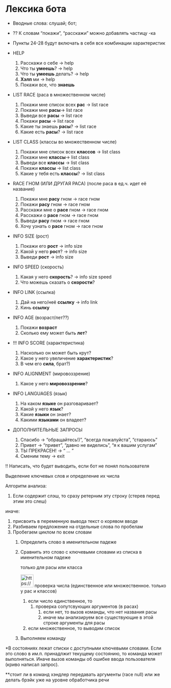 # Лексика бота

- Вводные слова: слушай; бот;
- ?? К словам “покажи”, “расскажи” можно добавлять частицу -ка
- Пункты 24-28 будут включать в себя все комбинации характеристик

- HELP
    1. Расскажи о себе → help
    2. Что ты **умеешь**? → help
    3. Что ты **умеешь** делать? → help
    4. **Хэлп** ми → help
    5. Покажи все, что **знаешь**

- LIST RACE (раса в множественном числе)
    1. Покажи мне список всех **рас** → list race
    2. Покажи мне **расы**→ list race
    3. Выведи все **расы** → list race
    4. Покажи **расы** → list race
    5. Какие ты знаешь **расы**? → list race
    6. Какие есть **расы**? → list race
    
- LIST CLASS (классы во множественном числе)
    1. Покажи мне список всех **классов** → list class
    2. Покажи мне **классы**→ list class
    3. Выведи все **классы** → list class
    4. Покажи **классы** → list class
    5. Какие у тебя есть **классы**? → list class

- RACE ГНОМ (ИЛИ ДРУГАЯ РАСА) (после раса в ед.ч. идет её название)
    1. Покажи мне **расу** гном → race гном
    2. Покажи **расу** гном → race гном
    3. Расскажи мне о **расе** гном → race гном
    4. Расскажи о **расе** гном → race гном
    5. Выведи **расу** гном → race гном
    6. Хочу узнать о **расе** гном → race гном

- INFO SIZE (рост)
    1. Покажи его **рост** → info size
    2. Какой у него **рост**? → info size
    3. Выведи **рост** → info size
    
- INFO SPEED (скорость)
    1. Какая у него **скорость**? → info size speed
    2. Что можешь сказать о **скорости**?

- INFO LINK (ссылка)
    1. Дай на него/неё **ссылку** → info link
    2. Кинь **ссылку**
    
- INFO AGE (возраст/лет??)
    1. Покажи **возраст**
    2. Сколько ему может быть **лет**?
    
- !!! INFO SCORE (характеристика)
    1. Насколько он может быть крут?
    2. Какое у него увеличение **характеристик**?
    3. В чем его **сила**, брат?)

- INFO ALIGNMENT (мировоззрение)
    1. Какое у него **мировоззрение**?

- INFO LANGUAGES (язык)
    1. На каком **языке** он разговаривает?
    2. Какой у него **язык**?
    3. Какие **языки** он знает?
    4. Какими **языками** он владеет?

- ДОПОЛНИТЕЛЬНЫЕ ЗАПРОСЫ
    1. Спасибо → “обращайтесь!)”, “всегда пожалуйста”, “стараюсь”
    2. Привет → “привет”, “давно не виделись”, “я к вашим услугам”
    3. ТЫ ПРЕКРАСЕН! → “ … ”
    4. Сменим тему → exit

<aside>
‼️ Написать, что будет выводить, если бот не понял пользователя

</aside>

Выделение ключевых слов и определение их числа

Алгоритм анализа:

1. Если содержит слэш, то сразу ретерним эту строку (стерев перед этим это слеш)

иначе:

1. присвоить в переменную вывода текст о корявом вводе
2. Разбиваем предложение на отдельные слова по пробелам
3. Пробегаем циклом по всем словам
    1. Определить слово в именительном падеже
    2. Сравнить это слово с ключевыми словами из списка в именительном падеже 
        
        только для расы или класса
        
        <aside>
        <img src="https://www.notion.so/icons/airplane_blue.svg" alt="https://www.notion.so/icons/airplane_blue.svg" width="40px" /> проверка числа (единственное или множественное. только у рас и классов)
        
        1. если число единственное, то
            1. проверка сопутсвующих аргументов (в расах)
                1. если нет, то вызов команды, что нет названия расы
                2. иначе мы анализируем все существующие в этой строке аргументы для расы
        2. если множественное, то выводим список
        </aside>
        
    3. Выполняем команду
    

*В состояниях лежат списки с доступными ключевыми словами. Если это слово в им.п. принадлжит текущему состоянию, то команда может выполняться. Иначе вызов команды об ошибке ввода пользователя (криво написал запрос).

**стоит ли в команд хэндлер передавать аргументы (race null) или же делать брэйк уже на уровне обработчика речи